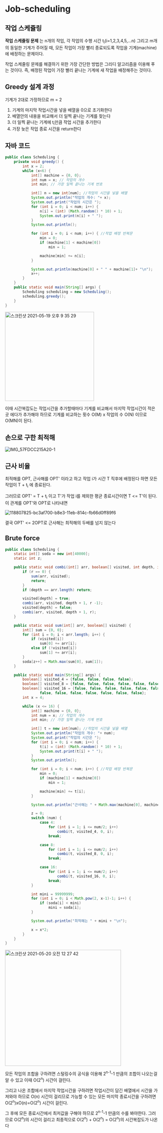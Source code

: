 # Job-scheduling

## 작업 스케쥴링

**작업 스케줄링 문제** 는 n개의 작업, 각 작업의 수행 시간 t<sub>i</sub>(i=1,2,3,4,5,...n) 그리고 m개의 동일한 기계가 주어질 때, 모든 작업이 가장 빨리 종료되도록 작업을 기계(machine)에 배정하는 문제이다.

작업 스케줄링 문제를 해결하기 위한 가장 간단한 방법은 그리디 알고리즘을 이용해 푸는 것이다.
즉, 배정된 작업이 가장 빨리 끝나는 기계에 새 작업을 배정해주는 것이다.

## Greedy 설계 과정

기계가 2대로 가정하므로 m = 2

1. 기계의 마지막 작업시간을 넣을 배열을 0으로 초기화한다
2. 배열안의 내용을 비교해서 더 일찍 끝나는 기계를 찾는다
3. 더 일찍 끝나는 기계에 t<sub>i</sub>만큼 작업 시간을 추가한다
4. 가장 늦은 작업 종료 시간을 return한다

## 자바 코드
```java
public class Scheduling {
    private void greedy() {
        int x = 2;
        while (x<6) {
            int[] machine = {0, 0};
            int num = x; // 작업의 개수
            int min; // 가장 일찍 끝나는 기계 번호

            int[] n = new int[num]; //작업의 시간을 넣을 배열
            System.out.println("작업의 개수: "+ x);
            System.out.print("작업의 시간은 ");
            for (int i = 0; i < num; i++) {
                n[i] = (int) (Math.random() * 10) + 1;
                System.out.print(n[i] + " ");
            }
            System.out.println();

            for (int i = 0; i < num; i++) { //작업 배정 반복문
                min = 0;
                if (machine[1] < machine[0])
                    min = 1;

                machine[min] += n[i];
            }

            System.out.println(machine[0] + " " + machine[1]+ "\n");
            x++;
        }
    }
    public static void main(String[] args) {
        Scheduling scheduling = new Scheduling();
        scheduling.greedy();
    }
}
```

<img width="293" alt="스크린샷 2021-05-19 오후 9 35 29" src="https://user-images.githubusercontent.com/80511335/118813542-37071080-b8ea-11eb-9bda-6b8cd7b85bd9.png">

이때 시간복잡도는 작업시간을 추가할때마다 기계를 비교해서 마지막 작업시간이 적은곳 에다가 추가해야 하므로 기계를 비교하는 횟수 O(M) x 작업의 수 O(N) 이므로 O(MN)이 된다.

## 손으로 구한 최적해

![IMG_57FDCC215A20-1](https://user-images.githubusercontent.com/80511335/118815158-e85a7600-b8eb-11eb-96da-d0c508f7bb57.jpeg)

## 근사 비율

최적해를 OPT, 근사해를 OPT' 이라고 하고 작업 i가 시간 T 직후에 배정된다 하면 모든 작업이 T + t<sub>i</sub> 에 종료된다.

그러므로 OPT' = T + t<sub>i</sub> 이고 T'가 작업 i를 제외한 평균 종료시간이면  T <= T'이 된다. 이 관계를 OPT'와 OPT로 나타내면

![118807825-bc3af700-b8e3-11eb-814c-fb66d0ff89f6](https://user-images.githubusercontent.com/80511335/118817982-c8788180-b8ee-11eb-91bf-3b286cadd1a9.jpg)

결국 OPT' <= 2OPT로 근사해는 최적해의 두배를 넘지 않는다


## Brute force
```java
public class Scheduling {
    static int[] soda = new int[40000];
    static int z;

    public static void combi(int[] arr, boolean[] visited, int depth, int r) {
        if (r == 0) {
            sum(arr, visited);
            return;
        }
        if (depth == arr.length) return;

        visited[depth] = true;
        combi(arr, visited, depth + 1, r -1);
        visited[depth] = false;
        combi(arr, visited, depth + 1, r);
    }

    public static void sum(int[] arr, boolean[] visited) {
        int[] sum = {0, 0};
        for (int i = 0; i < arr.length; i++) {
            if (visited[i])
                sum[0] += arr[i];
            else if (!visited[i])
                sum[1] += arr[i];
        }
        soda[z++] = Math.max(sum[0], sum[1]);
    }

    public static void main(String[] args) {
        boolean[] visited_4 = {false, false, false, false};
        boolean[] visited_8 = {false, false, false, false, false, false, false, false};
        boolean[] visited_16 = {false, false, false, false, false, false, false, false, false,
                false, false, false, false, false, false, false};
        int x = 4;

        while (x <= 16) {
            int[] machine = {0, 0};
            int num = x; // 작업의 개수
            int min; // 가장 일찍 끝나는 기계 번호

            int[] t = new int[num]; //작업의 시간을 넣을 배열
            System.out.println("작업의 개수: "+ num);
            System.out.print("작업의 시간은 ");
            for (int i = 0; i < num; i++) {
                t[i] = (int) (Math.random() * 10) + 1;
                System.out.print(t[i] + " ");
            }
            System.out.println();

            for (int i = 0; i < num; i++) { //작업 배정 반복문
                min = 0;
                if (machine[1] < machine[0])
                    min = 1;

                machine[min] += t[i];
            }

            System.out.println("근사해는 " + Math.max(machine[0], machine[1]));

            z = 0;
            switch (num) {
                case 4:
                    for (int i = 1; i <= num/2; i++)
                        combi(t, visited_4, 0, i);
                    break;

                case 8:
                    for (int i = 1; i <= num/2; i++)
                        combi(t, visited_8, 0, i);
                    break;

                case 16:
                    for (int i = 1; i <= num/2; i++)
                        combi(t, visited_16, 0, i);
                    break;
            }

            int mini = 99999999;
            for (int i = 0; i < Math.pow(2, x-1)-1; i++) {
                if (soda[i] < mini)
                    mini = soda[i];
            }

            System.out.println("최적해는 " + mini + "\n");

            x = x*2;
        }
    }
}

```
<img width="382" alt="스크린샷 2021-05-20 오전 12 27 42" src="https://user-images.githubusercontent.com/80511335/118840252-324e5680-b902-11eb-9518-b74782ed4ad6.png">

모든 작업의 조합을 구하려면 스털링수의 공식을 이용해 2<sup>n-1</sup>-1 만큼의 조합이 나오는걸 알 수 있고 이때 O(2<sup>n</sup>) 시간이 걸린다.

그리고 나온 조합에서 마지막 작업시간을 구하려면 작업시간이 담긴 배열에서 시간을 가져와야 하므로 O(n) 시간이 걸리므로 가능할 수 있는 모든 마지막 종료시간을 구하려면 O(2<sup>n</sup>)xO(n)=O(2<sup>n</sup>) 시간이 걸린다.

그 후에 모든 종료시간에서 최저값을 구해야 하므로 2<sup>n-1</sup>-1 만큼의 수를 봐야한다. 그러므로 O(2<sup>n</sup>)의 시간이 걸리고 최종적으로 O(2<sup>n</sup>) + O(2<sup>n</sup>) = O(2<sup>n</sup>)의 시간복잡도가 나온다

